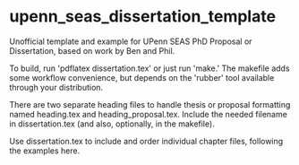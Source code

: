 # upenn_seas_dissertation_template
Unofficial template and example for UPenn SEAS PhD Proposal or Dissertation, based on work by Ben and Phil.

To build, run 'pdflatex dissertation.tex' or just run 'make.' The makefile adds some workflow convenience, but depends on the 'rubber' tool available through your distribution.

There are two separate heading files to handle thesis or proposal formatting named heading.tex and heading_proposal.tex.  Include the needed filename in dissertation.tex (and also, optionally, in the makefile).

Use dissertation.tex to include and order individual chapter files, following the examples here.
